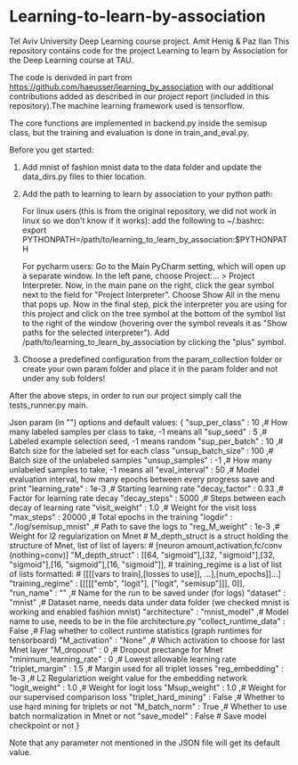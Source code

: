 # Learning-to-learn-by-association
Tel Aviv University Deep Learning course project. Amit Henig &amp; Paz Ilan
This repository contains code for the project Learning to learn by Association for the Deep Learning course at TAU.

The code is derivded in part from https://github.com/haeusser/learning_by_association with our additional contributions added as described
in our project report (included in this repository).The machine learning framework used is tensorflow.

The core functions are implemented in backend.py inside the semisup class, but the training and evaluation is done in train_and_eval.py.

Before you get started:

1. Add mnist of fashion mnist data to the data folder and update the data_dirs.py files to thier location.

2. Add the path to learning to learn by association to your python path:

	For linux users (this is from the original repository, we did not work in linux so we don't know if it works):
	add the following to ~/.bashrc:
	export PYTHONPATH=/path/to/learning_to_learn_by_association:$PYTHONPATH

	For pycharm users:
	Go to the Main PyCharm setting, which will open up a separate window. In the left pane, choose Project:... > Project Interpreter.
	Now, in the main pane on the right, click the gear symbol next to the field for "Project Interpreter". Choose Show All in the menu 
	that pops up. Now in the final step, pick the interpreter you are using for this project and click on the tree symbol at the bottom 
	of the symbol list to the right of the window (hovering over the symbol reveals it as "Show paths for the selected interpreter"). 
	Add /path/to/learning_to_learn_by_association by clicking the "plus" symbol.

3. Choose a predefined configuration from the param_collection folder or create your own param folder and place it in the param folder and not under any sub folders!

After the above steps, in order to run our project simply call the tests_runner.py main.

Json param (in "") options and default values:
{
    "sup_per_class" : 10 ,# How many labeled samples per class to take, -1 means all
    "sup_seed" : 5 ,# Labeled example selection seed, -1 means random
    "sup_per_batch" : 10 ,# Batch size for the labeled set for each class
    "unsup_batch_size" : 100 ,# Batch size of the unlabeled samples
    "unsup_samples" : -1 ,# How many unlabeled samples to take, -1 means all
    "eval_interval" : 50 ,# Model evaluation interval, how many epochs between every progress save and print
    "learning_rate" : 1e-3 ,# Starting learning rate
    "decay_factor" : 0.33 ,# Factor for learning rate decay
    "decay_steps" : 5000 ,# Steps between each decay of learning rate
    "visit_weight" : 1.0 ,# Weight for the visit loss
    "max_steps" : 20000 ,# Total epochs in the training
    "logdir" : "./log/semisup_mnist" ,# Path to save the logs to
    "reg_M_weight" : 1e-3 ,# Weight for l2 regularization on Mnet
    # M_depth_struct is a struct holding the structure of Mnet, list of list of layers:
    # [neuron amount,activation,fc/conv (nothing=conv)]
    "M_depth_struct" : [[64, "sigmoid"],[32, "sigmoid"],[32, "sigmoid"],[16, "sigmoid"],[16, "sigmoid"]],
    # training_regime is a list of list of lists formatted:
    # [[[[vars to train],[losses to use]], ...],[num_epochs]]...]
    "training_regime" : [[[[["emb", "logit"], ["logit", "semisup"]]], 0]],
    "run_name" : "" ,# Name for the run to be saved under (for logs)
    "dataset" : "mnist" ,# Dataset name, needs data under data folder (we checked mnist is working and enabled fashion mnist)
    "architecture" : "mnist_model" ,# Model name to use, needs to be in the file architecture.py
    "collect_runtime_data" : False ,# Flag whether to collect runtime statistics (graph runtimes for tensorboard)
    "M_activation" : "None" ,# Which activation to choose for last Mnet layer
    "M_dropout" : 0 ,# Dropout prectange for Mnet
    "minimum_learning_rate" : 0 ,# Lowest allowable learning rate
    "triplet_margin" : 1.5 ,# Margin used for all triplet losses
    "reg_embedding" : 1e-3 ,# L2 Regulariztion weight value for the embedding network
    "logit_weight" : 1.0 ,# Weight for logit loss
    "Msup_weight" : 1.0 ,# Weight for our supervised comparison loss
    "triplet_hard_mining" : False ,# Whether to use hard mining for triplets or not
    "M_batch_norm" : True ,# Whether to use batch normalization in Mnet or not
    "save_model" : False # Save model checkpoint or not
}


Note that any parameter not mentioned in the JSON file will get its default value.


